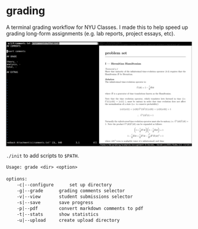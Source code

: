# grading

A terminal grading workflow for NYU Classes. I made this to help speed up grading long-form assignments (e.g. lab reports, project essays, etc). 

![](./media/full-view.png)

`./init` to add scripts to `$PATH`. 

```
Usage: grade <dir> <option>

options:
	-c|--configure		set up directory
	-g|--grade		grading comments selector
	-v|--view		student submissions selector
	-s|--save		save progress
	-p|--pdf		convert markdown comments to pdf
	-t|--stats		show statistics
	-u|--upload		create upload directory
```
